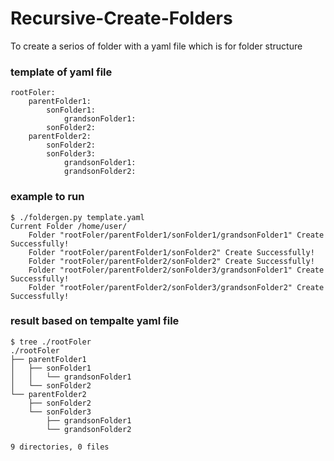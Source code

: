# Recursive-Create-Folders
To create a serios of folder with a yaml file which is for folder structure

### template of yaml file
```
rootFoler:
    parentFolder1:
        sonFolder1:
            grandsonFolder1:
        sonFolder2:
    parentFolder2:
        sonFolder2:
        sonFolder3:
            grandsonFolder1:
            grandsonFolder2:
```

### example to run
```
$ ./foldergen.py template.yaml
Current Folder /home/user/
    Folder "rootFoler/parentFolder1/sonFolder1/grandsonFolder1" Create Successfully!
    Folder "rootFoler/parentFolder1/sonFolder2" Create Successfully!
    Folder "rootFoler/parentFolder2/sonFolder2" Create Successfully!
    Folder "rootFoler/parentFolder2/sonFolder3/grandsonFolder1" Create Successfully!
    Folder "rootFoler/parentFolder2/sonFolder3/grandsonFolder2" Create Successfully!

```

### result based on tempalte yaml file
```
$ tree ./rootFoler
./rootFoler
├── parentFolder1
│   ├── sonFolder1
│   │   └── grandsonFolder1
│   └── sonFolder2
└── parentFolder2
    ├── sonFolder2
    └── sonFolder3
        ├── grandsonFolder1
        └── grandsonFolder2

9 directories, 0 files
```
